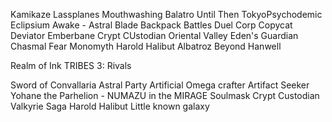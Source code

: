 
Kamikaze Lassplanes
Mouthwashing
Balatro
Until Then
TokyoPsychodemic
Eclipsium
Awake - Astral Blade
Backpack Battles
Duel Corp
Copycat
Deviator
Emberbane
Crypt CUstodian
Oriental Valley
Eden's Guardian
Chasmal Fear
Monomyth
Harold Halibut
Albatroz
Beyond Hanwell

Realm of Ink
TRIBES 3: Rivals

Sword of Convallaria
Astral Party
Artificial
Omega crafter
Artifact Seeker
Yohane the Parhelion - NUMAZU in the MIRAGE
Soulmask
Crypt Custodian
Valkyrie Saga
Harold Halibut
Little known galaxy